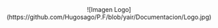 <div align="center">
![Imagen Logo](https://github.com/Hugosago/P.F/blob/yair/Documentacion/Logo.jpg)
</div>
